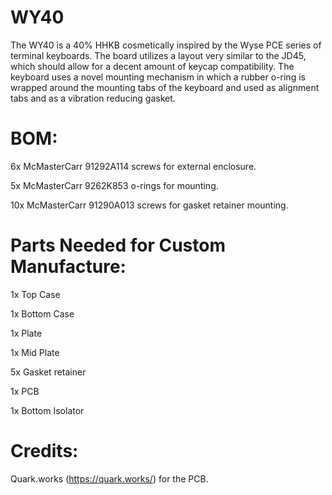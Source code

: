
#  WY40

The WY40 is a 40% HHKB cosmetically inspired by the Wyse PCE series of terminal keyboards. The board utilizes a layout very similar to the JD45, which should allow for a decent amount of keycap compatibility. The keyboard uses a novel mounting mechanism in which a rubber o-ring is wrapped around the mounting tabs of the keyboard and used as alignment tabs and as a vibration reducing gasket. 

# BOM: 

6x McMasterCarr 91292A114  screws for external enclosure. 

5x McMasterCarr 9262K853 o-rings for mounting. 

10x McMasterCarr 91290A013 screws for gasket retainer mounting.

# Parts Needed for Custom Manufacture:

 1x Top Case

 1x Bottom Case

 1x Plate

 1x Mid Plate

 5x Gasket retainer

 1x PCB

 1x Bottom Isolator

 # Credits: 

 Quark.works (https://quark.works/) for the PCB. 



